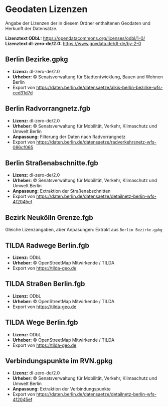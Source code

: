 # Geodaten Lizenzen

Angabe der Lizenzen der in diesem Ordner enthaltenen Geodaten und Herkunft der Datensätze.

**Lizenztext ODbL:** https://opendatacommons.org/licenses/odbl/1-0/
**Lizenztext dl-zero-de/2.0:** https://www.govdata.de/dl-de/by-2-0

## Berlin Bezirke.gpkg

* **Lizenz:** dl-zero-de/2.0
* **Urheber:** © Senatsverwaltung für Stadtentwicklung, Bauen und Wohnen Berlin
* Export von https://daten.berlin.de/datensaetze/alkis-berlin-bezirke-wfs-ced31d7d

## Berlin Radvorrangnetz.fgb

* **Lizenz:** dl-zero-de/2.0
* **Urheber:** © Senatsverwaltung für Mobilität, Verkehr, Klimaschutz und Umwelt Berlin
* **Anpassung:** Filterung der Daten nach Radvorrangnetz
* Export von https://daten.berlin.de/datensaetze/radverkehrsnetz-wfs-086cf065

## Berlin Straßenabschnitte.fgb

* **Lizenz:** dl-zero-de/2.0
* **Urheber:** © Senatsverwaltung für Mobilität, Verkehr, Klimaschutz und Umwelt Berlin
* **Anpassung:** Extraktion der Straßenabschnitten
* Export von https://daten.berlin.de/datensaetze/detailnetz-berlin-wfs-4f2045ef

## Bezirk Neukölln Grenze.fgb

Gleiche Lizenzangaben, aber Anpasungen: Extrakt aus `Berlin Bezirke.gpkg`

## TILDA Radwege Berlin.fgb

* **Lizenz:** ODbL
* **Urheber:** © OpenStreetMap Mitwirkende / TILDA
* Export von https://tilda-geo.de

## TILDA Straßen Berlin.fgb

* **Lizenz:** ODbL
* **Urheber:** © OpenStreetMap Mitwirkende / TILDA
* Export von https://tilda-geo.de

## TILDA Wege Berlin.fgb

* **Lizenz:** ODbL
* **Urheber:** © OpenStreetMap Mitwirkende / TILDA
* Export von https://tilda-geo.de

## Verbindungspunkte im RVN.gpkg

* **Lizenz:** dl-zero-de/2.0
* **Urheber:** © Senatsverwaltung für Mobilität, Verkehr, Klimaschutz und Umwelt Berlin
* **Anpassung:** Extraktion der Verbindungspunkte
* Export von https://daten.berlin.de/datensaetze/detailnetz-berlin-wfs-4f2045ef
